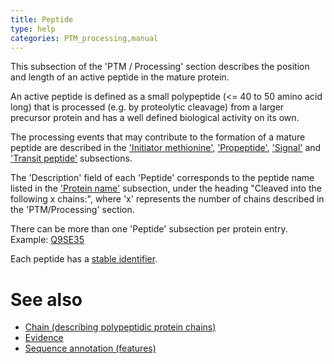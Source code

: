 ```yaml
---
title: Peptide
type: help
categories: PTM_processing,manual
---
```


This subsection of the 'PTM / Processing' section describes the position and length of an active peptide in the mature protein.

An active peptide is defined as a small polypeptide (&lt;= 40 to 50 amino acid long) that is processed (e.g. by proteolytic cleavage) from a larger precursor protein and has a well defined biological activity on its own.

The processing events that may contribute to the formation of a mature peptide are described in the ['Initiator methionine'](https://www.uniprot.org/help/init_met), ['Propeptide'](https://www.uniprot.org/help/propep), ['Signal'](https://www.uniprot.org/help/signal) and ['Transit peptide'](https://www.uniprot.org/help/transit) subsections.

The 'Description' field of each 'Peptide' corresponds to the peptide name listed in the ['Protein name'](https://www.uniprot.org/help/protein_name) subsection, under the heading "Cleaved into the following x chains:", where 'x' represents the number of chains described in the 'PTM/Processing' section.

There can be more than one 'Peptide' subsection per protein entry.  
Example: [Q9SE35](https://www.uniprot.org/uniprotkb/Q9SE35#ptm_processing)

Each peptide has a [stable identifier](https://www.uniprot.org/help/sequence_annotation#annotation_id).

# See also

-   [Chain (describing polypeptidic protein chains)](https://www.uniprot.org/help/chain)
-   [Evidence](https://www.uniprot.org/help/evidences)
-   [Sequence annotation (features)](https://www.uniprot.org/help/sequence_annotation)
